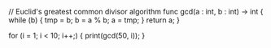 // Euclid's greatest common divisor algorithm
func gcd(a : int, b : int) -> int {
    while (b) {
        tmp = b;
        b = a % b;
        a = tmp;
    }
    return a;
}

for (i = 1; i < 10; i++;) {
    print(gcd(50, i));
}
